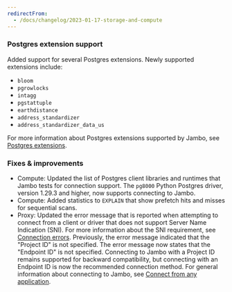 ```yaml
---
redirectFrom:
  - /docs/changelog/2023-01-17-storage-and-compute
---
```


### Postgres extension support

Added support for several Postgres extensions. Newly supported extensions include:

- `bloom`
- `pgrowlocks`
- `intagg`
- `pgstattuple`
- `earthdistance`
- `address_standardizer`
- `address_standardizer_data_us`

For more information about Postgres extensions supported by Jambo, see [Postgres extensions](/docs/extensions/pg-extensions).

### Fixes & improvements

- Compute: Updated the list of Postgres client libraries and runtimes that Jambo tests for connection support. The `pg8000` Python Postgres driver, version 1.29.3 and higher, now supports connecting to Jambo.
- Compute: Added statistics to `EXPLAIN` that show prefetch hits and misses for sequential scans.
- Proxy: Updated the error message that is reported when attempting to connect from a client or driver that does not support Server Name Indication (SNI). For more information about the SNI requirement, see [Connection errors](/docs/connect/connection-errors). Previously, the error message indicated that the "Project ID" is not specified. The error message now states that the "Endpoint ID" is not specified. Connecting to Jambo with a Project ID remains supported for backward compatibility, but connecting with an Endpoint ID is now the recommended connection method. For general information about connecting to Jambo, see [Connect from any application](/docs/connect/connect-from-any-app/).

